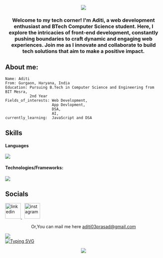 <p align="center">
 <img src="https://capsule-render.vercel.app/api?type=waving&height=220&color=0c0a8a&text=Hello,%20Namaste!&textBg=false&fontColor=ffebef&animation=fadeIn"/>
</p>
<h3 align="center">
Welcome to my tech corner! I'm Aditi, a web development enthusiast and BTech Computer Science student. Here, I explore the intricacies of front-end development, constantly pushing boundaries to craft dynamic and engaging web experiences. Join me as I innovate and collaborate to build tech solutions that aim to make a positive impact.
</h3>
<h2>About me:</h2>

```
Name: Aditi
From: Gurgaon, Haryana, India
Education: Pursuing B.Tech in Computer Science and Engineering from BIT Mesra,
           2nd Year
Fields_of_interests: Web Development,
                     App Devlopment,
                     DSA,
                     AI, 
currently_learning:  JavaScript and DSA
```
<h2>Skills</h2>
<h4>Languages</h4>
<img src="https://skillicons.dev/icons?i=java,c,javascript" />
<h4>Technologies/Frameworks:</h4>
<img src="https://skillicons.dev/icons?i=html,css,nodejs,react,mysql,git,github,vscode" />

<h2>Socials</h2>
<p>
<a href="https://www.linkedin.com/in/aditiiprasad/">
  <img src="https://yt3.googleusercontent.com/9XmuxL_LL7CxAOOlbBgTnJIo2uHpoLKHhWzlPt7O49ULQmvBSJlxk1RpX3pJ8jkRBkD6p9BIRg=s160-c-k-c0x00ffffff-no-rj" alt="linkedin" height="50">
</a>
&nbsp;
<a href="https://www.instagram.com/aditiiprasad/">
  <img src="https://pbs.twimg.com/profile_images/1305901852190482434/nVjrSoGe_400x400.jpg" alt="instagram" height="50">
</a>
</p>

<p align="center">
<a>Or,You can mail me here <a href="mailto:aditi03prasad@gmail.com">aditi03prasad@gmail.com</a>
</p>

![](https://komarev.com/ghpvc/?username=aditiiprasad&color=941315&label=Profile+Visits)
<br>
<a href="https://git.io/typing-svg"><img src="https://readme-typing-svg.demolab.com?font=Libre+Baskerville&size=25&pause=1000&color=8939F7&random=false&width=435&lines=Thank+you+for+visiting+my+profile+%3A)+" alt="Typing SVG" /></a>

<p align="center">
  <img src="https://capsule-render.vercel.app/api?type=waving&height=100&color=3083d1&textBg=false&fontColor=ffebef&animation=fadeIn&fontSize=50&descAlignY=16&descAlign=0&fontAlign=48&reversal=false&section=footer"/>
</p>





